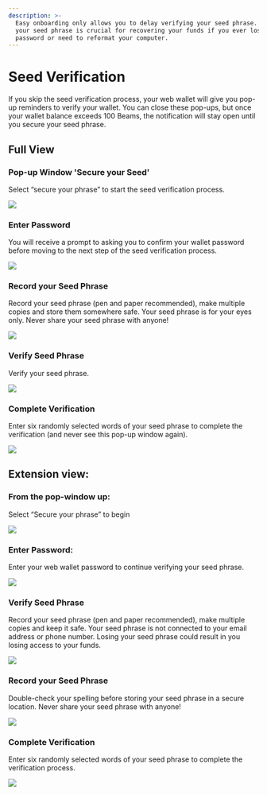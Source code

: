 ```yaml
---
description: >-
  Easy onboarding only allows you to delay verifying your seed phrase. Verifying
  your seed phrase is crucial for recovering your funds if you ever lose your
  password or need to reformat your computer.
---
```


# Seed Verification

If you skip the seed verification process, your web wallet will give you pop-up reminders to verify your wallet. You can close these pop-ups, but once your wallet balance exceeds 100 Beams, the notification will stay open until you secure your seed phrase.

## Full View

### Pop-up Window 'Secure your Seed'

Select “secure your phrase” to start the seed verification process.

![](../.gitbook/assets/0115.png)

### Enter Password

You will receive a prompt to asking you to confirm your wallet password before moving to the next step of the seed verification process.

![](../.gitbook/assets/0213.png)

### Record your Seed Phrase

Record your seed phrase (pen and paper recommended), make multiple copies and store them somewhere safe. Your seed phrase is for your eyes only. Never share your seed phrase with anyone!

![](<../.gitbook/assets/Screen Shot 2021-05-31 at 6.16.03 PM.png>)

### Verify Seed Phrase

Verify your seed phrase.

![](<../.gitbook/assets/Screen Shot 2021-06-01 at 4.17.23 PM.png>)

### Complete Verification

Enter six randomly selected words of your seed phrase to complete the verification (and never see this pop-up window again).

![](<../.gitbook/assets/Screen Shot 2021-06-01 at 4.21.25 PM.png>)

## Extension view:

### From the pop-window up:

Select “Secure your phrase” to begin

![](../.gitbook/assets/0116.png)

### Enter Password:

Enter your web wallet password to continue verifying your seed phrase.

![](../.gitbook/assets/0214.png)

### Verify Seed Phrase

Record your seed phrase (pen and paper recommended), make multiple copies and keep it safe. Your seed phrase is not connected to your email address or phone number. Losing your seed phrase could result in you losing access to your funds.

![](<../.gitbook/assets/Screen Shot 2021-06-01 at 4.28.57 PM.png>)

### Record your Seed Phrase

Double-check your spelling before storing your seed phrase in a secure location. Never share your seed phrase with anyone!

![](../.gitbook/assets/0411.png)

### Complete Verification

Enter six randomly selected words of your seed phrase to complete the verification process.

![](<../.gitbook/assets/Screen Shot 2021-06-01 at 4.32.32 PM.png>)
